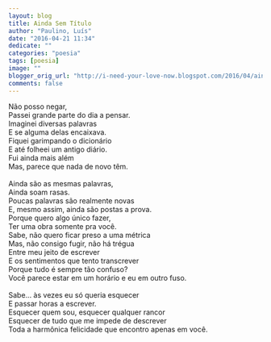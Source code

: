 ```yaml
---
layout: blog
title: Ainda Sem Título
author: "Paulino, Luís"
date: "2016-04-21 11:34"
dedicate: ""
categories: "poesia"
tags: [poesia]
image: ""
blogger_orig_url: "http://i-need-your-love-now.blogspot.com/2016/04/ainda-sem-titulo.html"
comments: false
---
```


Não posso negar,\
Passei grande parte do dia a pensar.\
Imaginei diversas palavras\
E se alguma delas encaixava.\
Fiquei garimpando o dicionário\
E até folheei um antigo diário.\
Fui ainda mais além\
Mas, parece que nada de novo têm.\
\
Ainda são as mesmas palavras,\
Ainda soam rasas.\
Poucas palavras são realmente novas\
E, mesmo assim, ainda são postas a prova.\
Porque quero algo único fazer,\
Ter uma obra somente pra você.\
Sabe, não quero ficar preso a uma métrica\
Mas, não consigo fugir, não há trégua\
Entre meu jeito de escrever\
E os sentimentos que tento transcrever\
Porque tudo é sempre tão confuso?\
Você parece estar em um horário e eu em outro fuso.\
\
Sabe... às vezes eu só queria esquecer\
E passar horas a escrever.\
Esquecer quem sou, esquecer qualquer rancor\
Esquecer de tudo que me impede de descrever\
Toda a harmônica felicidade que encontro apenas em você.
